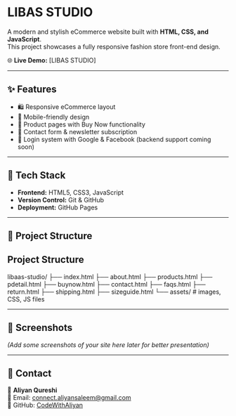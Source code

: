 # LIBAS STUDIO

A modern and stylish eCommerce website built with **HTML, CSS, and JavaScript**.  
This project showcases a fully responsive fashion store front-end design.

🌐 **Live Demo:** [LIBAS STUDIO]

---

## ✨ Features

- 🛍️ Responsive eCommerce layout  
- 📱 Mobile-friendly design  
- 🛒 Product pages with Buy Now functionality  
- 📧 Contact form & newsletter subscription  
- 🔐 Login system with Google & Facebook (backend support coming soon)  

---

## 🚀 Tech Stack

- **Frontend:** HTML5, CSS3, JavaScript  
- **Version Control:** Git & GitHub  
- **Deployment:** GitHub Pages  

---

## 📂 Project Structure


## Project Structure

libaas-studio/
├── index.html
├── about.html
├── products.html
├── pdetail.html
├── buynow.html
├── contact.html
├── faqs.html
├── return.html
├── shipping.html
├── sizeguide.html
└── assets/        # images, CSS, JS files




---

## 📸 Screenshots

*(Add some screenshots of your site here later for better presentation)*

---

## 📧 Contact

👤 **Aliyan Qureshi**  
📩 Email: connect.aliyansaleem@gmail.com  
🔗 GitHub: [CodeWithAliyan](https://github.com/CodeWithAliyan)  

